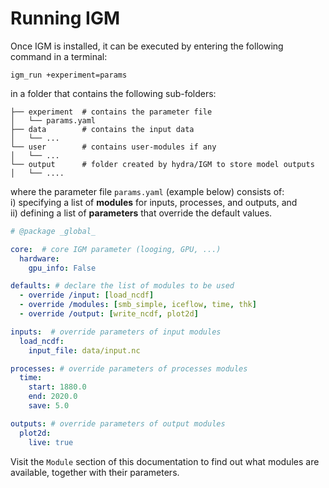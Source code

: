 # Running IGM

Once IGM is installed, it can be executed by entering the following command in a terminal:

```
igm_run +experiment=params
```

in a folder that contains the following sub-folders:

```
├── experiment  # contains the parameter file
│   └── params.yaml
├── data        # contains the input data
│   └── ...
└── user        # contains user-modules if any
│   └── ...
└── output      # folder created by hydra/IGM to store model outputs
│   └── ....
```

where the parameter file `params.yaml` (example below) consists of:  
i) specifying a list of **modules** for inputs, processes, and outputs, and  
ii) defining a list of **parameters** that override the default values.

```yaml params.yaml
# @package _global_

core:  # core IGM parameter (looging, GPU, ...)
  hardware: 
    gpu_info: False

defaults: # declare the list of modules to be used
  - override /input: [load_ncdf]
  - override /modules: [smb_simple, iceflow, time, thk]
  - override /output: [write_ncdf, plot2d]

inputs:  # override parameters of input modules
  load_ncdf:
    input_file: data/input.nc

processes: # override parameters of processes modules
  time:
    start: 1880.0
    end: 2020.0
    save: 5.0 

outputs: # override parameters of output modules
  plot2d:
    live: true
```
Visit the `Module` section of this documentation to find out what modules are available, together with their parameters.